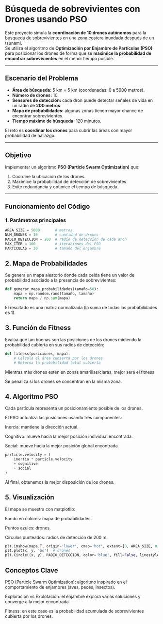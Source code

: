 #  Búsqueda de sobrevivientes con Drones usando PSO

Este proyecto simula la **coordinación de 10 drones autónomos** para la búsqueda de sobrevivientes en una zona costera inundada después de un tsunami.  
Se utiliza el algoritmo de **Optimización por Enjambre de Partículas (PSO)** para posicionar los drones de forma que se **maximice la probabilidad de encontrar sobrevivientes** en el menor tiempo posible.

---

##  Escenario del Problema

- **Área de búsqueda:** 5 km × 5 km (coordenadas: 0 a 5000 metros).  
- **Número de drones:** 10.  
- **Sensores de detección:** cada dron puede detectar señales de vida en un radio de **200 metros**.  
- **Mapa de probabilidades:** algunas zonas tienen mayor chance de encontrar sobrevivientes.  
- **Tiempo máximo de búsqueda:** 120 minutos.  

El reto es **coordinar los drones** para cubrir las áreas con mayor probabilidad de hallazgo.

---

##  Objetivo

Implementar un algoritmo **PSO (Particle Swarm Optimization)** que:  

1. Coordine la ubicación de los drones.  
2. Maximice la probabilidad de detección de sobrevivientes.  
3. Evite redundancia y optimice el tiempo de búsqueda.  

---

##  Funcionamiento del Código

### 1. Parámetros principales
```python
AREA_SIZE = 5000       # metros
NUM_DRONES = 10        # cantidad de drones
RADIO_DETECCION = 200  # radio de detección de cada dron
MAX_ITER = 100         # iteraciones del PSO
PARTICULAS = 30        # tamaño del enjambre
```

## 2. Mapa de Probabilidades

Se genera un mapa aleatorio donde cada celda tiene un valor de probabilidad asociado a la presencia de sobrevivientes:
```python
def generar_mapa_probabilidades(tamaño=50):
    mapa = np.random.rand(tamaño, tamaño)
    return mapa / np.sum(mapa)
```

El resultado es una matriz normalizada (la suma de todas las probabilidades es 1).

## 3. Función de Fitness

Evalúa qué tan buenas son las posiciones de los drones midiendo la probabilidad cubierta en sus radios de detección:
```python
def fitness(posiciones, mapa):
    # Calcula el área cubierta por los drones
    # Retorna la probabilidad total cubierta
```

Mientras más drones estén en zonas amarillas/claras, mejor será el fitness.

Se penaliza si los drones se concentran en la misma zona.

## 4. Algoritmo PSO

Cada partícula representa un posicionamiento posible de los drones.

El PSO actualiza las posiciones usando tres componentes:

Inercia: mantiene la dirección actual.

Cognitivo: mueve hacia la mejor posición individual encontrada.

Social: mueve hacia la mejor posición global encontrada.
```python
particle.velocity = (
    inertia * particle.velocity
    + cognitive
    + social
)
```

Al final, obtenemos la mejor disposición de los drones.

## 5. Visualización

El mapa se muestra con matplotlib:

Fondo en colores: mapa de probabilidades.

Puntos azules: drones.

Círculos punteados: radios de detección de 200 m.
```python
plt.imshow(mapa.T, origin='lower', cmap='hot', extent=[0, AREA_SIZE, 0, AREA_SIZE])
plt.plot(x, y, 'bo')  # drones
plt.Circle((x, y), RADIO_DETECCION, color='blue', fill=False, linestyle="--")
```


## Conceptos Clave

PSO (Particle Swarm Optimization): algoritmo inspirado en el comportamiento de enjambres (aves, peces, insectos).

Exploración vs Explotación: el enjambre explora varias soluciones y converge a la mejor encontrada.

Fitness: en este caso es la probabilidad acumulada de sobrevivientes cubierta por los drones.


